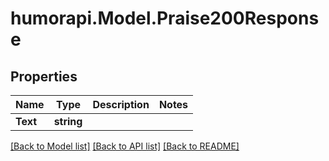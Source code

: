 # humorapi.Model.Praise200Response

## Properties

Name | Type | Description | Notes
------------ | ------------- | ------------- | -------------
**Text** | **string** |  | 

[[Back to Model list]](../README.md#documentation-for-models) [[Back to API list]](../README.md#documentation-for-api-endpoints) [[Back to README]](../README.md)


